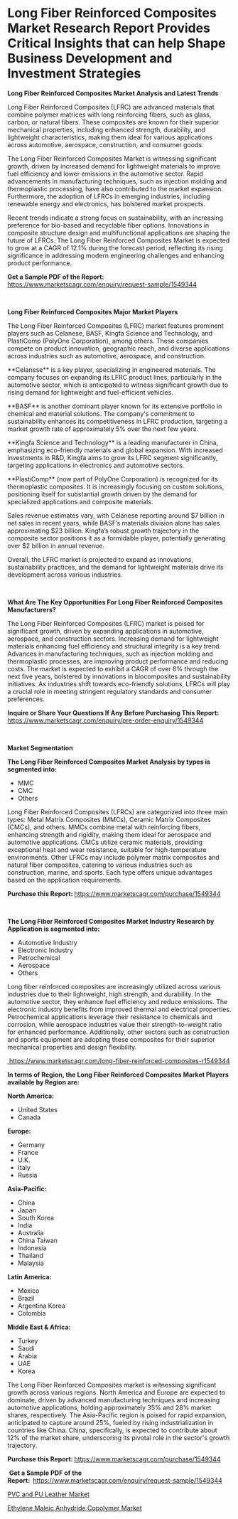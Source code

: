 <p><h1>Long Fiber Reinforced Composites Market Research Report Provides Critical Insights that can help Shape Business Development and Investment Strategies</h1></p><p><strong>Long Fiber Reinforced Composites Market Analysis and Latest Trends</strong></p>
<p><p>Long Fiber Reinforced Composites (LFRC) are advanced materials that combine polymer matrices with long reinforcing fibers, such as glass, carbon, or natural fibers. These composites are known for their superior mechanical properties, including enhanced strength, durability, and lightweight characteristics, making them ideal for various applications across automotive, aerospace, construction, and consumer goods.</p><p>The Long Fiber Reinforced Composites Market is witnessing significant growth, driven by increased demand for lightweight materials to improve fuel efficiency and lower emissions in the automotive sector. Rapid advancements in manufacturing techniques, such as injection molding and thermoplastic processing, have also contributed to the market expansion. Furthermore, the adoption of LFRCs in emerging industries, including renewable energy and electronics, has bolstered market prospects.</p><p>Recent trends indicate a strong focus on sustainability, with an increasing preference for bio-based and recyclable fiber options. Innovations in composite structure design and multifunctional applications are shaping the future of LFRCs. The Long Fiber Reinforced Composites Market is expected to grow at a CAGR of 12.1% during the forecast period, reflecting its rising significance in addressing modern engineering challenges and enhancing product performance.</p></p>
<p><strong>Get a Sample PDF of the Report:&nbsp;</strong> <a href="https://www.marketscagr.com/enquiry/request-sample/1549344?utm_campaign=2138&utm_medium=2&utm_source=Github&utm_content=ia&utm_term=01042025&utm_id=long-fiber-reinforced-composites">https://www.marketscagr.com/enquiry/request-sample/1549344</a></p>
<p>&nbsp;</p>
<p><strong>Long Fiber Reinforced Composites Major Market Players</strong></p>
<p><p>The Long Fiber Reinforced Composites (LFRC) market features prominent players such as Celanese, BASF, Kingfa Science and Technology, and PlastiComp (PolyOne Corporation), among others. These companies compete on product innovation, geographic reach, and diverse applications across industries such as automotive, aerospace, and construction.</p><p>**Celanese** is a key player, specializing in engineered materials. The company focuses on expanding its LFRC product lines, particularly in the automotive sector, which is anticipated to witness significant growth due to rising demand for lightweight and fuel-efficient vehicles. </p><p>**BASF** is another dominant player known for its extensive portfolio in chemical and material solutions. The company's commitment to sustainability enhances its competitiveness in LFRC production, targeting a market growth rate of approximately 5% over the next few years.</p><p>**Kingfa Science and Technology** is a leading manufacturer in China, emphasizing eco-friendly materials and global expansion. With increased investments in R&D, Kingfa aims to grow its LFRC segment significantly, targeting applications in electronics and automotive sectors.</p><p>**PlastiComp** (now part of PolyOne Corporation) is recognized for its thermoplastic composites. It is increasingly focusing on custom solutions, positioning itself for substantial growth driven by the demand for specialized applications and composite materials.</p><p>Sales revenue estimates vary, with Celanese reporting around $7 billion in net sales in recent years, while BASF’s materials division alone has sales approximating $23 billion. Kingfa’s robust growth trajectory in the composite sector positions it as a formidable player, potentially generating over $2 billion in annual revenue.</p><p>Overall, the LFRC market is projected to expand as innovations, sustainability practices, and the demand for lightweight materials drive its development across various industries.</p></p>
<p>&nbsp;</p>
<p><strong>What Are The Key Opportunities For Long Fiber Reinforced Composites Manufacturers?</strong></p>
<p><p>The Long Fiber Reinforced Composites (LFRC) market is poised for significant growth, driven by expanding applications in automotive, aerospace, and construction sectors. Increasing demand for lightweight materials enhancing fuel efficiency and structural integrity is a key trend. Advances in manufacturing techniques, such as injection molding and thermoplastic processes, are improving product performance and reducing costs. The market is expected to exhibit a CAGR of over 6% through the next five years, bolstered by innovations in biocomposites and sustainability initiatives. As industries shift towards eco-friendly solutions, LFRCs will play a crucial role in meeting stringent regulatory standards and consumer preferences.</p></p>
<p><strong>Inquire or Share Your Questions If Any Before Purchasing This Report:</strong> <a href="https://www.marketscagr.com/enquiry/pre-order-enquiry/1549344?utm_campaign=2138&utm_medium=2&utm_source=Github&utm_content=ia&utm_term=01042025&utm_id=long-fiber-reinforced-composites">https://www.marketscagr.com/enquiry/pre-order-enquiry/1549344</a></p>
<p>&nbsp;</p>
<p><strong>Market Segmentation</strong></p>
<p><strong>The Long Fiber Reinforced Composites Market Analysis by types is segmented into:</strong></p>
<p><ul><li>MMC</li><li>CMC</li><li>Others</li></ul></p>
<p><p>Long Fiber Reinforced Composites (LFRCs) are categorized into three main types: Metal Matrix Composites (MMCs), Ceramic Matrix Composites (CMCs), and others. MMCs combine metal with reinforcing fibers, enhancing strength and rigidity, making them ideal for aerospace and automotive applications. CMCs utilize ceramic materials, providing exceptional heat and wear resistance, suitable for high-temperature environments. Other LFRCs may include polymer matrix composites and natural fiber composites, catering to various industries such as construction, marine, and sports. Each type offers unique advantages based on the application requirements.</p></p>
<p><strong>Purchase this Report:&nbsp;</strong><a href="https://www.marketscagr.com/purchase/1549344?utm_campaign=2138&utm_medium=2&utm_source=Github&utm_content=ia&utm_term=01042025&utm_id=long-fiber-reinforced-composites">https://www.marketscagr.com/purchase/1549344</a></p>
<p>&nbsp;</p>
<p><strong>The Long Fiber Reinforced Composites Market Industry Research by Application is segmented into:</strong></p>
<p><ul><li>Automotive Industry</li><li>Electronic Industry</li><li>Petrochemical</li><li>Aerospace</li><li>Others</li></ul></p>
<p><p>Long fiber reinforced composites are increasingly utilized across various industries due to their lightweight, high strength, and durability. In the automotive sector, they enhance fuel efficiency and reduce emissions. The electronic industry benefits from improved thermal and electrical properties. Petrochemical applications leverage their resistance to chemicals and corrosion, while aerospace industries value their strength-to-weight ratio for enhanced performance. Additionally, other sectors such as construction and sports equipment are adopting these composites for their superior mechanical properties and design flexibility.</p></p>
<p><a href="https://www.marketscagr.com/long-fiber-reinforced-composites-r1549344?utm_campaign=2138&utm_medium=2&utm_source=Github&utm_content=ia&utm_term=01042025&utm_id=long-fiber-reinforced-composites">&nbsp;https://www.marketscagr.com/long-fiber-reinforced-composites-r1549344</a></p>
<p><strong>In terms of Region, the Long Fiber Reinforced Composites Market Players available by Region are:</strong></p>
<p>
    <p> <strong> North America: </strong>
        <ul>
            <li>United States</li>
            <li>Canada</li>
        </ul>
        </p> 
    <p> <strong> Europe: </strong>
        <ul>
            <li>Germany</li>
            <li>France</li>
            <li>U.K.</li>
            <li>Italy</li>
            <li>Russia</li>
        </ul>
        </p> 
    <p> <strong> Asia-Pacific: </strong>
        <ul>
            <li>China</li>
            <li>Japan</li>
            <li>South Korea</li>
            <li>India</li>
            <li>Australia</li>
            <li>China Taiwan</li>
            <li>Indonesia</li>
            <li>Thailand</li>
            <li>Malaysia</li>
        </ul>
        </p> 
    <p> <strong> Latin America: </strong>
        <ul>
            <li>Mexico</li>
            <li>Brazil</li>
            <li>Argentina Korea</li>
            <li>Colombia</li>
        </ul>
        </p> 
    <p> <strong> Middle East & Africa: </strong>
        <ul>
            <li>Turkey</li>
            <li>Saudi</li>
            <li>Arabia</li>
            <li>UAE</li>
            <li>Korea</li>
        </ul>
    </p>
    </p>
<p><p>The Long Fiber Reinforced Composites market is witnessing significant growth across various regions. North America and Europe are expected to dominate, driven by advanced manufacturing techniques and increasing automotive applications, holding approximately 35% and 28% market shares, respectively. The Asia-Pacific region is poised for rapid expansion, anticipated to capture around 25%, fueled by rising industrialization in countries like China. China, specifically, is expected to contribute about 12% of the market share, underscoring its pivotal role in the sector's growth trajectory.</p></p>
<p><strong>Purchase this Report: </strong><a href="https://www.marketscagr.com/purchase/1549344?utm_campaign=2138&utm_medium=2&utm_source=Github&utm_content=ia&utm_term=01042025&utm_id=long-fiber-reinforced-composites">https://www.marketscagr.com/purchase/1549344</a></p>
<p>&nbsp;<strong>Get a Sample PDF of the Report:&nbsp;&nbsp;</strong><a href="https://www.marketscagr.com/enquiry/request-sample/1549344?utm_campaign=2138&utm_medium=2&utm_source=Github&utm_content=ia&utm_term=01042025&utm_id=long-fiber-reinforced-composites">https://www.marketscagr.com/enquiry/request-sample/1549344</a></p>
<p><strong></strong></p>
<p><p><a href="https://github.com/joannesouthgate/Market-Research-Report-List-6/blob/main/pvc-and-pu-leather-market.md?utm_campaign=2138&utm_medium=2&utm_source=Github&utm_content=ia&utm_term=01042025&utm_id=long-fiber-reinforced-composites">PVC and PU Leather Market</a></p><p><a href="https://github.com/sofayahoo2023/Market-Research-Report-List-7/blob/main/ethylene-maleic-anhydride-copolymer-market.md?utm_campaign=2138&utm_medium=2&utm_source=Github&utm_content=ia&utm_term=01042025&utm_id=long-fiber-reinforced-composites">Ethylene Maleic Anhydride Copolymer Market</a></p></p>